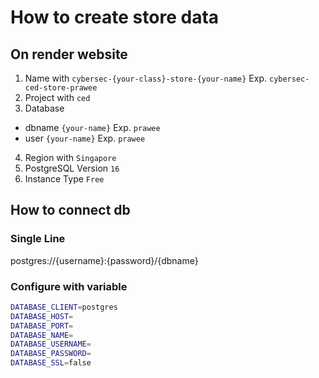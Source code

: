 # How to create store data

## On render website
1. Name with `cybersec-{your-class}-store-{your-name}` Exp. `cybersec-ced-store-prawee`
2. Project with `ced`
3. Database
  - dbname  `{your-name}` Exp. `prawee`
  - user `{your-name}` Exp. `prawee`
4. Region with `Singapore`
5. PostgreSQL Version `16`
6. Instance Type `Free`

## How to connect db
### Single Line
postgres://{username}:{password}/{dbname}
### Configure with variable
```bash
DATABASE_CLIENT=postgres
DATABASE_HOST=
DATABASE_PORT=
DATABASE_NAME=
DATABASE_USERNAME=
DATABASE_PASSWORD=
DATABASE_SSL=false
```
